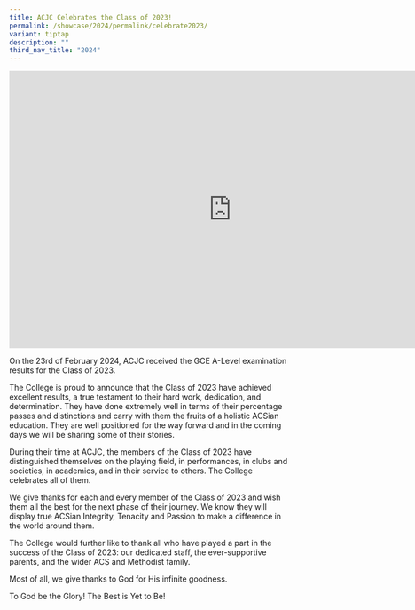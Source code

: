 ```yaml
---
title: ACJC Celebrates the Class of 2023!
permalink: /showcase/2024/permalink/celebrate2023/
variant: tiptap
description: ""
third_nav_title: "2024"
---
```

<div class="iframe-wrapper">
<iframe height="500" width="800" allowfullscreen="true" frameborder="0" src="https://docs.google.com/presentation/d/e/2PACX-1vThGN5o-Xzkqyr3780CYEI7IJtWrSRTmkxJMa5tq0wbACY4rDf1c6Bd9Xxu4IbR16NQoEHt8hIUCOLlembed?start=false&amp;loop=false&amp;delayms=3000"></iframe>
</div>
<p>On the 23rd of February 2024, ACJC received the GCE A-Level examination
results for the Class of 2023.</p>
<p>The College is proud to announce that the Class of 2023 have achieved
excellent results, a true testament to their hard work, dedication, and
determination. They have done extremely well in terms of their percentage
passes and distinctions and carry with them the fruits of a holistic ACSian
education. They are well positioned for the way forward and in the coming
days we will be sharing some of their stories.</p>
<p>During their time at ACJC, the members of the Class of 2023 have distinguished
themselves on the playing field, in performances, in clubs and societies,
in academics, and in their service to others. The College celebrates all
of them.</p>
<p>We give thanks for each and every member of the Class of 2023 and wish
them all the best for the next phase of their journey. We know they will
display true ACSian Integrity, Tenacity and Passion to make a difference
in the world around them.</p>
<p>The College would further like to thank all who have played a part in
the success of the Class of 2023: our dedicated staff, the ever-supportive
parents, and the wider ACS and Methodist family.</p>
<p>Most of all, we give thanks to God for His infinite goodness.</p>
<p>To God be the Glory! The Best is Yet to Be!</p>